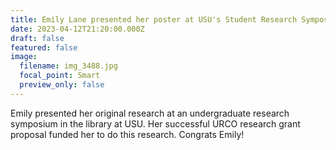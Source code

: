 ```yaml
---
title: Emily Lane presented her poster at USU's Student Research Symposium.
date: 2023-04-12T21:20:00.000Z
draft: false
featured: false
image:
  filename: img_3488.jpg
  focal_point: Smart
  preview_only: false
---
```

E﻿mily presented her original research at an undergraduate research symposium in the library at USU. Her successful URCO research grant proposal funded her to do this research. Congrats Emily!